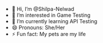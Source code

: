 - 👋 Hi, I’m @Shilpa-Nelwad
- 👀 I’m interested in Game Testing
- 🌱 I’m currently learning API Testing 
- 😄 Pronouns: She/Her
- ⚡ Fun fact: My pets are my life

<!---
Shilpa-Nelwad/Shilpa-Nelwad is a ✨ special ✨ repository because its `README.md` (this file) appears on your GitHub profile.
You can click the Preview link to take a look at your changes.
--->
